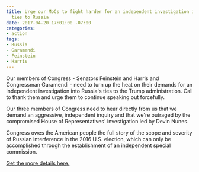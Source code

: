 ```yaml
---
title: Urge our MoCs to fight harder for an independent investigation into Trump's
  ties to Russia
date: 2017-04-20 17:01:00 -07:00
categories:
- action
tags:
- Russia
- Garamendi
- Feinstein
- Harris
---
```


Our members of Congress - Senators Feinstein and Harris and Congressman Garamendi - need to turn up the heat on their demands for an independent investigation into Russia's ties to the Trump administration. Call to thank them and urge them to continue speaking out forcefully.

Our three members of Congress need to hear directly from us that we demand an aggressive, independent inquiry and that we're outraged by the compromised House of Representatives' investigation led by Devin Nunes. 

Congress owes the American people the full story of the scope and severity of Russian interference in the 2016 U.S. election, which can only be accomplished through the establishment of an independent special commission. 

[Get the more details here.](https://www.indivisibleguide.com/resource/demand-member-congress-supports-independent-investigation-russian-interference-2016-u-s-election/)
